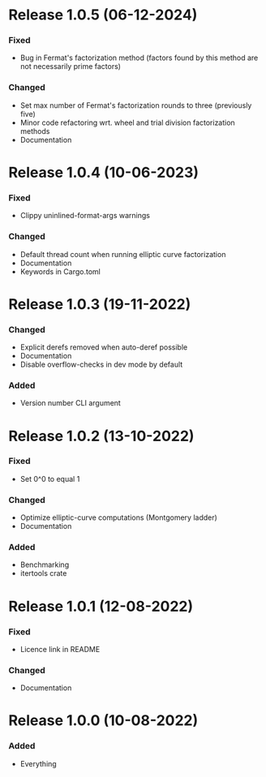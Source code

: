 # Release 1.0.5 (06-12-2024)

### Fixed

- Bug in Fermat's factorization method (factors found by this method are not necessarily prime factors)

### Changed

- Set max number of Fermat's factorization rounds to three (previously five)
- Minor code refactoring wrt. wheel and trial division factorization methods
- Documentation

# Release 1.0.4 (10-06-2023)

### Fixed

- Clippy uninlined-format-args warnings

### Changed

- Default thread count when running elliptic curve factorization
- Documentation
- Keywords in Cargo.toml

# Release 1.0.3 (19-11-2022)

### Changed

- Explicit derefs removed when auto-deref possible
- Documentation
- Disable overflow-checks in dev mode by default

### Added

- Version number CLI argument

# Release 1.0.2 (13-10-2022)

### Fixed

- Set 0^0 to equal 1

### Changed

- Optimize elliptic-curve computations (Montgomery ladder)
- Documentation

### Added

- Benchmarking
- itertools crate

# Release 1.0.1 (12-08-2022)

### Fixed

- Licence link in README

### Changed

- Documentation

# Release 1.0.0 (10-08-2022)

### Added

- Everything

